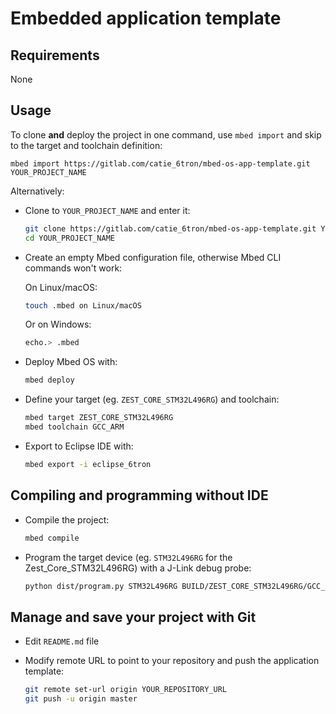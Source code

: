 # Embedded application template

## Requirements

None

## Usage

To clone **and** deploy the project in one command, use `mbed import` and skip to
the target and toolchain definition:

    mbed import https://gitlab.com/catie_6tron/mbed-os-app-template.git YOUR_PROJECT_NAME

Alternatively:

* Clone to `YOUR_PROJECT_NAME` and enter it:

    ```sh
    git clone https://gitlab.com/catie_6tron/mbed-os-app-template.git YOUR_PROJECT_NAME
    cd YOUR_PROJECT_NAME
    ```

* Create an empty Mbed configuration file, otherwise Mbed CLI commands won't work:

    On Linux/macOS:

    ```sh
    touch .mbed on Linux/macOS
    ```

    Or on Windows:

    ```sh
    echo.> .mbed
    ```

* Deploy Mbed OS with:

    ```sh
    mbed deploy
    ```

* Define your target (eg. `ZEST_CORE_STM32L496RG`) and toolchain:

    ```sh
    mbed target ZEST_CORE_STM32L496RG
    mbed toolchain GCC_ARM
    ```

* Export to Eclipse IDE with:

    ```sh
    mbed export -i eclipse_6tron
    ```

## Compiling and programming without IDE

* Compile the project:

    ```sh
    mbed compile
    ```

* Program the target device (eg. `STM32L496RG` for the Zest_Core_STM32L496RG) with a
  J-Link debug probe:

    ```sh
    python dist/program.py STM32L496RG BUILD/ZEST_CORE_STM32L496RG/GCC_ARM/YOUR_PROJECT_NAME.elf
    ```

## Manage and save your project with Git

* Edit `README.md` file

* Modify remote URL to point to your repository and push the application template:

    ```sh
    git remote set-url origin YOUR_REPOSITORY_URL
    git push -u origin master
    ```


